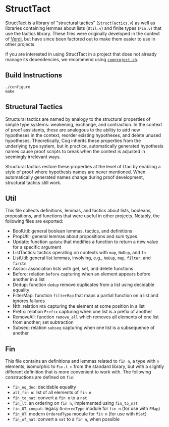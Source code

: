 # StructTact
StructTact is a library of "structural tactics" (`StructTactics.v`) as well as
libraries containing lemmas about lists (`Util.v`) and finite types (`Fin.v`)
that use the tactics library.
These files were originally developed in the context of [Verdi](http://github.com/uwplse/verdi),
but have since been factored out to make them easier to use in other projects.

If you are interested in using StructTact in a project that does not already
manage its dependencies, we recommend using [`coqproject.sh`](https://github.com/dwoos/coqproject).

## Build Instructions

```
./configure
make
```

## Structural Tactics
Structural tactics are named by analogy to the structural properties of
simple type systems: weakening, exchange, and contraction.
In the context of proof assistants, these are analogous to the ability to add
new hypotheses in the context, reorder existing hypotheses, and delete
unused hypotheses. Theoretically, Coq inherits these properties from the
underlying type system, but in practice, automatically generated hypothesis
names cause proof scripts to break when the context is adjusted in seemingly
irrelevant ways.

Structural tactics restore these properties at the level of Ltac by enabling a
style of proof where hypothesis names are never mentioned. When automatically
generated names change during proof development, structural tactics still work.

## Util
This file collects definitions, lemmas, and tactics about lists, booleans, propositions, and
functions that were useful in other projects. Notably, the following files are exported:
* BoolUtil: general boolean lemmas, tactics, and definitions
* PropUtil: general lemmas about propositions and sum types
* Update: function `update` that modifies a function to return a new value for a specific argument
* ListTactics: tactics operating on contexts with `map`, `NoDup`, and `In`
* ListUtil: general list lemmas, involving, e.g., `NoDup`, `map`, `filter`, and `firstn`
* Assoc: association lists with get, set, and delete functions
* Before: relation `before` capturing when an element appears before another in a list
* Dedup: function `dedup` remove duplicates from a list using decidable equality
* FilterMap: function `filterMap` that maps a partial function on a list and ignores failures
* Nth: relation `Nth` capturing the element at some position in a list
* Prefix: relation `Prefix` capturing when one list is a prefix of another
* RemoveAll: function `remove_all` which removes all elements of one list from another; set subtraction
* Subseq: relation `subseq` capturing when one list is a subsequence of another

## Fin
This file contains an definitions and lemmas related to `fin n`, a type with `n` elements,
isomorphic to `Fin.t n` from the standard library, but with a slightly different
definition that is more convenient to work with.
The following constructions are defined on `fin`:
* `fin_eq_dec`: decidable equality
* `all_fin n`: list of all elements of `fin n`
* `fin_to_nat`: convert a `fin n` to a `nat`
* `fin_lt`: an ordering on `fin n`, implemented using `fin_to_nat`
* `fin_OT_compat`: legacy `OrderedType` module for `fin n` (for use with `FMap`)
* `fin_OT`: modern `OrderedType` module for `fin n` (for use with `MSet`)
* `fin_of_nat`: convert a `nat` to a `fin n`, when possible

